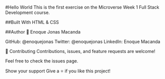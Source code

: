 
#Hello World
This is the first exercise on the Microverse Week 1 Full Stack Development course. 

##Built With
HTML & CSS

##Author
👤 Enoque Jonas Macanda

GitHub: @enoquejonas
Twitter: @enoquejonas
LinkedIn: Enoque Macanda

🤝 Contributing
Contributions, issues, and feature requests are welcome!

Feel free to check the issues page.

Show your support
Give a ⭐️ if you like this project!


